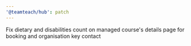 ```yaml
---
'@teamteach/hub': patch
---
```


Fix dietary and disabilities count on managed course's details page for booking and organisation key contact
